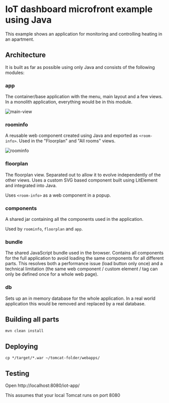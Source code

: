 # IoT dashboard microfront example using Java

This example shows an application for monitoring and controlling heating in an apartment.

## Architecture
It is built as far as possible using only Java and consists of the following modules:

### app
The container/base application with the menu, main layout and a few views. In a monolith application, everything would be in this module.

![main-view](https://user-images.githubusercontent.com/260340/66188476-fcf2e780-e68f-11e9-9be0-964675089fd3.png)

### roominfo
A reusable web component created using Java and exported as `<room-info>`. Used in the "Floorplan" and "All rooms" views.

![roominfo](https://user-images.githubusercontent.com/260340/66188456-f5334300-e68f-11e9-83d1-638213775f86.png)

### floorplan
The floorplan view. Separated out to allow it to evolve independently of the other views. Uses a custom SVG based component built using LitElement and integrated into Java.

Uses `<room-info>` as a web component in a popup.

### components
A shared jar containing all the components used in the application.

Used by `roominfo`, `floorplan` and `app`.

### bundle
The shared JavaScript bundle used in the browser. Contains all components for the full application to avoid loading the same components for all different parts. This resolves both a performance issue (load button only once) and a technical limitation (the same web component / custom element / tag can only be defined once for a whole web page).

### db
Sets up an in memory database for the whole application. In a real world
application this would be removed and replaced by a real database.


## Building all parts

```
mvn clean install
```

## Deploying
```
cp */target/*.war ~/tomcat-folder/webapps/
```

## Testing
Open http://localhost:8080/iot-app/

This assumes that your local Tomcat runs on port 8080

